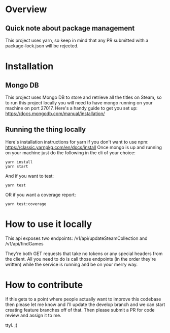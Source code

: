 # Overview
## Quick note about package management
This project uses yarn, so keep in mind that any PR submitted with a package-lock.json will be rejected.

# Installation
## Mongo DB
This project uses Mongo DB to store and retrieve all the titles on Steam, so to run this project locally you will need to have mongo running on your machine on port 27017. Here's a handy guide to get you set up: https://docs.mongodb.com/manual/installation/

## Running the thing locally
Here's installation instructions for yarn if you don't want to use npm: https://classic.yarnpkg.com/en/docs/install
Once mongo is up and running on your machine just do the following in the cli of your choice:
```
yarn install
yarn start
```
And if you want to test:
```
yarn test
```
OR if you want a coverage report:
```
yarn test:coverage
```

# How to use it locally
This api exposes two endpoints:
/v1/api/updateSteamCollection and /v1/api/findGames

They're both GET requests that take no tokens or any special headers from the client. All you need to do is call those endpoints (in the order they're written) while the service is running and be on your merry way.

# How to contribute
If this gets to a point where people actually want to improve this codebase then please let me know and I'll update the develop branch and we can start creating feature branches off of that. Then please submit a PR for code review and assign it to me.

ttyl. ;)